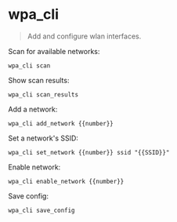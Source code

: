 wpa_cli
=======

> Add and configure wlan interfaces.

Scan for available networks:

    wpa_cli scan

Show scan results:

    wpa_cli scan_results

Add a network:

    wpa_cli add_network {{number}}

Set a network's SSID:

    wpa_cli set_network {{number}} ssid "{{SSID}}"

Enable network:

    wpa_cli enable_network {{number}}

Save config:

    wpa_cli save_config

